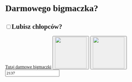 <!DOCTYPE html>
<html lang="en">
  <head>
    <meta charset="UTF-8" />
    <meta name="viewport" content="width=device-width, initial-scale=1.0" />
  <style>
      * {
        font-family: "Comic Sans MS", "Comic Sans";
      }
    </style>
    <title>Pyszne jedzonko za friko</title>
  </head>
  <body>
    <h1>Darmowego bigmaczka?</h1>
    <h2><input type="checkbox" class="catboy" />Lubisz chłopców?</h2>
    <a href="https://ottonik.github.io/">Tutaj darmowe bigmaczki</a>
    <button class="napierdalacz">
      <img src="https://i.imgur.com/31fA5CM.png" width="100" height="100" />
    </button>
    <button class="napierdalacz-stop">
      <img
        src="https://i.imgur.com/sgQXzaw.png"
        width="100"
        height="100"
        alt=""
      />
    </button>
    <input type="number" class="loyalityId" value="2137" />
    <script>
      let coupons = [
        37125,
        53279,
        53705,
        53742,
        53746,
        53748,
        53765,
        53801,
        53802,
        53803,
        53804,
        53805,
        53806,
        53807,
        53808,
        53809,
        53810,
      ];
      let intid = null;
      document.querySelector(".napierdalacz").addEventListener("click", () => {
        if (intid) clearInterval(intid);

        intid = setInterval(() => {
          getPrize(
            mcd.bridge.message("offerActivation"),
            parseInt(document.querySelector(".loyalityId").value)
          );
          if (document.querySelector(".catboy").checked) {
            document.querySelector(".loyalityId").value =
              parseInt(document.querySelector(".loyalityId").value) - 1;
          }
        }, 4000);
      });
      document
        .querySelector(".napierdalacz-stop")
        .addEventListener("click", () => {
          if (intid) clearInterval(intid);
        });
      document.addEventListener("mcdBridgeReady", function (e) {
	    
        console.log(mcd.bridge);
        let offerActivation = mcd.bridge.message("offerActivation");
        let user = mcd.bridge.message("user");
        user.send({ promptlogin: true });
        user.on("data", function (data) {
          console.log(JSON.stringify(data));
          //   getPrize(offerActivation);
          let i = 2137;
        });
        rID = 99999;
        user.on("error", function (error) {});
        user.on("done", function () {});
      });
           function getPrize(offerActivation, loyalityId) {
        let couponId =
          coupons[Math.floor(Math.random() * coupons.length) + 1 - 1];

        offerActivation.send({
             loyaltyId: 2400,
              autoActivate: false,
              rewardId: rID,
              rID = rID - 1;
        });
        offerActivation.on("data", function (data) {
          console.log("offer activation data", loyalityId,, rewardId data);
        });
        offerActivation.on("error", function (error) {
          console.warn("MCD ERROR", loyalityId, JSON.stringify(error));
          console.log(rewardId; 
        });
        offerActivation.on("done", function () {
          console.log("Darmowy bigmaczek", loyalityId);
        });
      }
    </script>
    <script src="//cdn.jsdelivr.net/npm/eruda"></script>
    <script>
      eruda.init();
    </script>
  </body>
</html>
